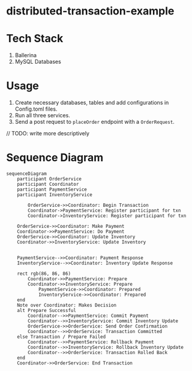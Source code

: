 # distributed-transaction-example

# Tech Stack
1. Ballerina
2. MySQL Databases

# Usage

1. Create necessary databases, tables and add configurations in Config.toml files.
2. Run all three services.
3. Send a post request to `placeOrder` endpoint with a `OrderRequest`.

// TODO: write more descriptively

# Sequence Diagram

```mermaid
sequenceDiagram
    participant OrderService
    participant Coordinator
    participant PaymentService
    participant InventoryService
 
        OrderService->>Coordinator: Begin Transaction
        Coordinator->PaymentService: Register participant for txn
        Coordinator->InventoryService: Register participant for txn
    
    OrderService->>Coordinator: Make Payment
    Coordinator->>PaymentService: Do Payment
    OrderService->>Coordinator: Update Inventory
    Coordinator->>InventoryService: Update Inventory


    PaymentService-->>Coordinator: Payment Response
    InventoryService-->>Coordinator: Inventory Update Response
    
    rect rgb(86, 86, 86)
        Coordinator->>PaymentService: Prepare
        Coordinator->>InventoryService: Prepare
            PaymentService->>Coordinator: Prepared
            InventoryService->>Coordinator: Prepared
    end
    Note over Coordinator: Makes Decision    
    alt Prepare Successful
        Coordinator-->>PaymentService: Commit Payment
        Coordinator-->>InventoryService: Commit Inventory Update
        OrderService->>OrderService: Send Order Confirmation        
        Coordinator-->>OrderService: Transaction Committed
    else Transaction / Prepare Failed
        Coordinator-->>PaymentService: Rollback Payment
        Coordinator-->>InventoryService: Rollback Inventory Update
        Coordinator-->>OrderService: Transaction Rolled Back
    end
    Coordinator->>OrderService: End Transaction
    
```
